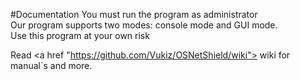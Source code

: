 #Documentation
You must run the program as administrator</br>
Our program supports two modes: console mode and GUI mode. </br>
Use this program at your own risk</br>

Read <a href "https://github.com/Vukiz/OSNetShield/wiki"> wiki</a> for manual`s and more.
